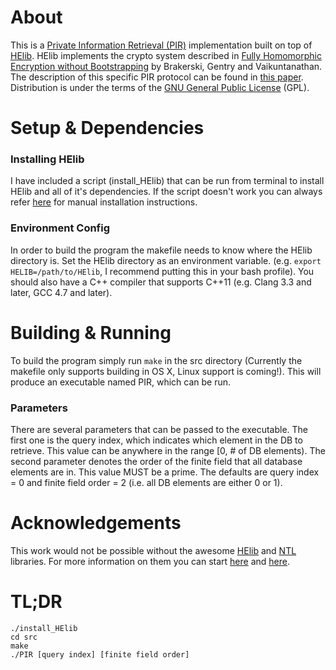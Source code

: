 # About
This is a [Private Information Retrieval (PIR)](http://en.wikipedia.org/wiki/Private_information_retrieval) implementation built on top of [HElib](https://github.com/shaih/HElib/). HElib implements the crypto system described in [Fully Homomorphic Encryption without Bootstrapping](http://eprint.iacr.org/2011/277.pdf) by Brakerski, Gentry and Vaikuntanathan. The description of this specific PIR protocol can be found in [this paper](https://personal.cis.strath.ac.uk/changyu.dong/papers/pir.pdf). Distribution is under the terms of the [GNU General Public License](http://www.gnu.org/licenses/gpl.html) (GPL).

# Setup & Dependencies
### Installing HElib
I have included a script (install_HElib) that can be run from terminal to install HElib and all of it's dependencies. If the script doesn't work you can always refer [here](https://github.com/shaih/HElib/blob/master/INSTALL.txt) for manual installation instructions.
### Environment Config
In order to build the program the makefile needs to know where the HElib directory is. Set the HElib directory as an environment variable. (e.g. `export HELIB=/path/to/HElib`, I recommend putting this in your bash profile). You should also have a C++ compiler that supports C++11 (e.g. Clang 3.3 and later, GCC 4.7 and later).

# Building & Running
To build the program simply run `make` in the src directory (Currently the makefile only supports building in OS X, Linux support is coming!). This will produce an executable named PIR, which can be run.
### Parameters
There are several parameters that can be passed to the executable. The first one is the query index, which indicates which element in the DB to retrieve. This value can be anywhere in the range [0, # of DB elements). The second parameter denotes the order of the finite field that all database elements are in. This value MUST be a prime. The defaults are query index = 0 and finite field order = 2 (i.e. all DB elements are either 0 or 1).

# Acknowledgements
This work would not be possible without the awesome [HElib](https://github.com/shaih/HElib) and [NTL](http://www.shoup.net/ntl/) libraries. For more information on them you can start [here](https://eprint.iacr.org/2014/106.pdf) and [here](http://www.cs.dartmouth.edu/~ccpalmer/classes/cs50/Content/Resources/refman.pdf).

# TL;DR
```
./install_HElib
cd src
make
./PIR [query index] [finite field order]
```

